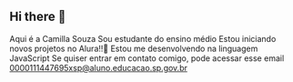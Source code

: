 ## Hi there 👋
Aqui é a Camilla Souza
Sou estudante do ensino médio
Estou iniciando novos projetos no Alura!!🤎
Estou me desenvolvendo na linguagem JavaScript
Se quiser entrar em contato comigo, pode acessar esse email
0000111447695xsp@aluno.educacao.sp.gov.br
